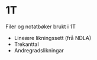 # 1T
 Filer og notatbøker brukt i 1T
- Lineære likningssett (frå NDLA)
- Trekanttal
- Andregradslikningar
